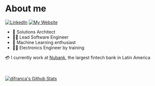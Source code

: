 # About me

[![LinkedIn](https://img.shields.io/badge/Linkedin-difranca-blue?style=flat-square&logo=Linkedin&logoColor=white&link=https://www.linkedin.com/in/difranca)](https://www.linkedin.com/in/difranca)
[![My Website](https://img.shields.io/badge/My%20Website-difranca.github.io-critical?style=flat-square&logo=githubsponsors&logoColor=white&link=https://difranca.github.io/)](https://difranca.github.io)

- 📐 Solutions Architect
- 👨‍💻 Lead Software Engineer
- 🧠 Machine Learning enthusiast
- 👨‍🎓 Electronics Engineer by training

💳 I currently work at [Nubank](https://nubank.com.br/en/), the largest fintech bank in Latin America

<br/>

[![difranca's Github Stats](https://denvercoder1-github-readme-stats.vercel.app/api/?username=difranca&show_icons=true&count_private=true&theme=react&hide_border=true&bg_color=1F222E&title_color=F85D7F&icon_color=F8D866&hide=contribs,issues&custom_title=GitHub%20Stats)](https://github.com/anuraghazra/github-readme-stats/blob/master/readme.md)
